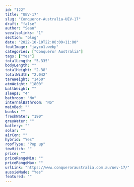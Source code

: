 ```yaml
---
id: "122"
title: "UEV-17"
slug: "Conqueror-Australia-UEV-17"
draft: "false"
author: "Sean"
seealsolinks: "1"
section: "blog"
date: "2022-10-10T22:00:09+11:00"
featImage: "jayco1.webp"
categories: ["Conqueror Australia"]
tags: ["Yes"]
totalLength: "5.335"
bodyLength: ""
totalHeight: "2.38"
totalWidth: "2.042"
tareWeight: "1450"
atmWeight: "1800"
ballWeight: ""
sleeps: "4"
bathroom: "No"
internalBathroom: "No"
mainBed: ""
bunks: ""
freshWater: "190"
greyWater: ""
battery: ""
solar: ""
airCon: ""
hybrid: "Yes"
roofType: "Pop up"
towHitch: ""
price: ""
priceRangeMin: ""
priceRangeMax: ""
urlLink: "https://www.conqueroraustralia.com.au/uev-17/"
aussieMade: "Yes"
featured: ""
---
```

